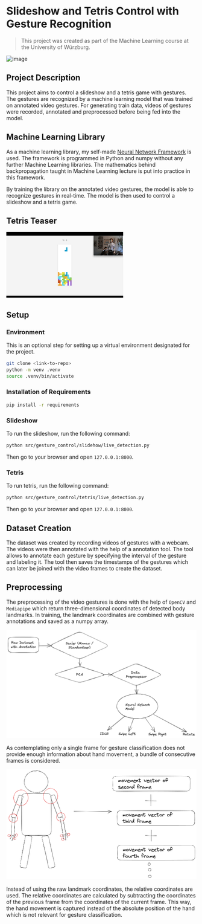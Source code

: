 # Slideshow and Tetris Control with Gesture Recognition

> This project was created as part of the Machine Learning course at the University of Würzburg.

![image](assets/slideshow.gif)

## Project Description

This project aims to control a slideshow and a tetris game with gestures. The gestures are recognized by a machine learning model that was trained on annotated video gestures. For generating train data, videos of gestures were recorded, annotated and preprocessed before being fed into the model.

## Machine Learning Library

As a machine learning library, my self-made [Neural Network Framework](https://github.com/strasserpatrick/neural_network_framework) is used. The framework is programmed in Python and numpy without any further Machine Learning libraries. The mathematics behind backpropagation taught in Machine Learning lecture is put into practice in this framework.

By training the library on the annotated video gestures, the model is able to recognize gestures in real-time. The model is then used to control a slideshow and a tetris game.

## Tetris Teaser

![image](assets/tetris.gif)

## Setup

### Environment

This is an optional step for setting up a virtual environment designated for the project.


```bash
git clone <link-to-repo>
python -m venv .venv
source .venv/bin/activate
```

### Installation of Requirements

```bash
pip install -r requirements
```

### Slideshow

To run the slideshow, run the following command:

```bash
python src/gesture_control/slidehow/live_detection.py
```

Then go to your browser and open `127.0.0.1:8000`.

### Tetris

To run tetris, run the following command:

```bash
python src/gesture_control/tetris/live_detection.py
```

Then go to your browser and open `127.0.0.1:8000`.

## Dataset Creation

The dataset was created by recording videos of gestures with a webcam. The videos were then annotated with the help of a annotation tool. The tool allows to annotate each gesture by specifying the interval of the gesture and labeling it. The tool then saves the timestamps of the gestures which can later be joined with the video frames to create the dataset.

## Preprocessing

The preprocessing of the video gestures is done with the help of `OpenCV` and `Mediapipe` which return three-dimensional coordinates of detected body landmarks. In training, the landmark coordinates are combined with gesture annotations and saved as a numpy array. 

![image](assets/pipeline.png)

As contemplating only a single frame for gesture classification does not provide enough information about hand movement, a bundle of consecutive frames is considered.

![image](assets/preprocessing.png)

Instead of using the raw landmark coordinates, the relative coordinates are used. The relative coordinates are calculated by subtracting the coordinates of the previous frame from the coordinates of the current frame. This way, the hand movement is captured instead of the absolute position of the hand which is not relevant for gesture classification.
